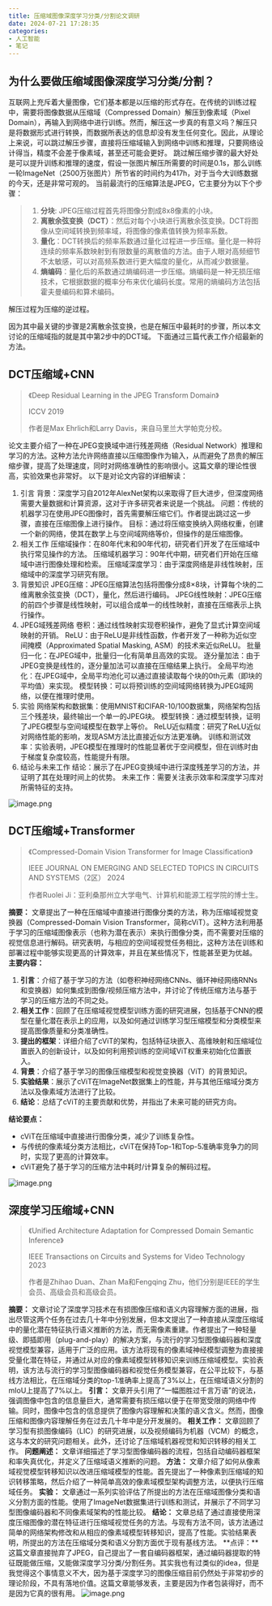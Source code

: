 ```yaml
---
title: 压缩域图像深度学习分类/分割论文调研
date: 2024-07-21 17:28:35
categories: 
- 人工智能
- 笔记
---
```


## 为什么要做压缩域图像深度学习分类/分割？
互联网上充斥着大量图像，它们基本都是以压缩的形式存在。在传统的训练过程中，需要将图像数据从压缩域（Compressed Domain）解压到像素域（Pixel Domain），再输入到网络中进行训练。然而，解压这一步真的有意义吗？解压只是将数据形式进行转换，而数据所表达的信息却没有发生任何变化。因此，从理论上来说，可以跳过解压步骤，直接将压缩域输入到网络中训练和推理，只要网络设计得当，精度不会差于像素域，甚至还可能会更好。
跳过解压缩步骤的最大好处是可以提升训练和推理的速度，假设一张图片解压所需要的时间是0.1s，那么训练一轮ImageNet（2500万张图片）所节省的时间约为417h，对于当今大训练数据的今天，还是非常可观的。
当前最流行的压缩算法是JPEG，它主要分为以下个步骤：
> 1. **分块**: JPEG压缩过程首先将图像分割成8x8像素的小块。
> 2. **离散余弦变换（DCT）**：然后对每个小块进行离散余弦变换。DCT将图像从空间域转换到频率域，将图像的像素值转换为频率系数。
> 3. **量化**：DCT转换后的频率系数通过量化过程进一步压缩。量化是一种将连续的频率系数映射到有限数量的离散值的方法。由于人眼对高频细节不太敏感，可以对高频系数进行更大幅度的量化，从而减少数据量。
> 4. **熵编码**：量化后的系数通过熵编码进一步压缩。熵编码是一种无损压缩技术，它根据数据的概率分布来优化编码长度。常用的熵编码方法包括霍夫曼编码和算术编码。
> 
解压过程为压缩的逆过程。

因为其中最关键的步骤是2离散余弦变换，也是在解压中最耗时的步骤，所以本文讨论的压缩域指的就是其中第2步中的DCT域。
下面通过三篇代表工作介绍最新的方法。
## DCT压缩域+CNN
> 《Deep Residual Learning in the JPEG Transform Domain》
>
> ICCV 2019
>
> 作者是Max Ehrlich和Larry Davis，来自马里兰大学帕克分校。

论文主要介绍了一种在JPEG变换域中进行残差网络（Residual Network）推理和学习的方法。这种方法允许网络直接以压缩图像作为输入，从而避免了昂贵的解压缩步骤，提高了处理速度，同时对网络准确性的影响很小。这篇文章的理论性很高，实验效果也非常好。
以下是对论文内容的详细解读：

1. 引言
背景：深度学习自2012年AlexNet架构以来取得了巨大进步，但深度网络需要大量数据和计算资源，这对于许多研究者来说是一个挑战。
问题：传统的机器学习在使用JPEG图像时，首先需要解压缩它们。作者提出跳过这一步骤，直接在压缩图像上进行操作。
目标：通过将压缩变换纳入网络权重，创建一个新的网络，使其在数学上与空间域网络等价，但操作的是压缩图像。
2. 相关工作
压缩域操作：在80年代末和90年代初，研究者们开发了在压缩域中执行常见操作的方法。
压缩域机器学习：90年代中期，研究者们开始在压缩域中进行图像处理和检索。
压缩域深度学习：由于深度网络是非线性映射，压缩域中的深度学习研究有限。
3. 背景知识
JPEG压缩：JPEG压缩算法包括将图像分成8×8块，计算每个块的二维离散余弦变换（DCT），量化，然后进行编码。
JPEG线性映射：JPEG压缩的前四个步骤是线性映射，可以组合成单一的线性映射，直接在压缩表示上执行操作。
4. JPEG域残差网络
卷积：通过线性映射实现卷积操作，避免了显式计算空间域映射的开销。
ReLU：由于ReLU是非线性函数，作者开发了一种称为近似空间掩模（Approximated Spatial Masking, ASM）的技术来近似ReLU。
批量归一化：在JPEG域中，批量归一化有简单且高效的实现。
逐分量加法：由于JPEG变换是线性的，逐分量加法可以直接在压缩结果上执行。
全局平均池化：在JPEG域中，全局平均池化可以通过直接读取每个块的0th元素（即块的平均值）来实现。
模型转换：可以将预训练的空间域网络转换为JPEG域网络，以便在推理时使用。
5. 实验
网络架构和数据集：使用MNIST和CIFAR-10/100数据集，网络架构包括三个残差块，最终输出一个单一的JPEG块。
模型转换：通过模型转换，证明了JPEG模型与空间域模型在数学上等价。
ReLU近似精度：研究了ReLU近似对网络性能的影响，发现ASM方法比直接近似方法更准确。
训练和测试效率：实验表明，JPEG模型在推理时的性能显著优于空间模型，但在训练时由于梯度复杂度较高，性能提升有限。
6. 结论与未来工作
结论：展示了在JPEG变换域中进行深度残差学习的方法，并证明了其在处理时间上的优势。
未来工作：需要关注表示效率和深度学习库对所需特征的支持。

![image.png](https://myblog-1257298572.cos.ap-shanghai.myqcloud.com//img1721553849804-1a37fa88-5711-4552-a551-f30eff39eeb5.png)
## DCT压缩域+Transformer
> 《Compressed-Domain Vision Transformer for Image Classification》
>
> IEEE JOURNAL ON EMERGING AND SELECTED TOPICS IN CIRCUITS AND SYSTEMS（2区） 2024
>
> 作者Ruolei Ji：亚利桑那州立大学电气、计算机和能源工程学院的博士生。

**摘要：** 文章提出了一种在压缩域中直接进行图像分类的方法，称为压缩域视觉变换器（Compressed-Domain Vision Transformer，简称cViT）。这种方法利用基于学习的压缩域图像表示（也称为潜在表示）来执行图像分类，而不需要对压缩的视觉信息进行解码。研究表明，与相应的空间域视觉任务相比，这种方法在训练和部署过程中能够实现更高的计算效率，并且在某些情况下，性能甚至更为优越。
**主要内容：**

1. **引言**：介绍了基于学习的方法（如卷积神经网络CNNs、循环神经网络RNNs和变换器）如何集成到图像/视频压缩方法中，并讨论了传统压缩方法与基于学习的压缩方法的不同之处。
2. **相关工作**：回顾了在压缩域视觉模型训练方面的研究进展，包括基于CNN的模型在量化潜在表示上的应用，以及如何通过训练学习型压缩模型和分类模型来提高图像质量和分类准确性。
3. **提出的框架**：详细介绍了cViT的架构，包括特征块嵌入、高维映射和压缩域位置嵌入的创新设计，以及如何利用预训练的空间域ViT权重来初始化位置嵌入。
4. **背景**：介绍了基于学习的图像压缩模型和视觉变换器（ViT）的背景知识。
5. **实验结果**：展示了cViT在ImageNet数据集上的性能，并与其他压缩域分类方法以及像素域方法进行了比较。
6. **结论**：总结了cViT的主要贡献和优势，并指出了未来可能的研究方向。

**结论要点：**

- cViT在压缩域中直接进行图像分类，减少了训练复杂性。
- 与传统的像素域分类方法相比，cViT在保持Top-1和Top-5准确率竞争力的同时，实现了更高的计算效率。
- cViT避免了基于学习的压缩方法中耗时/计算复杂的解码过程。

![image.png](https://myblog-1257298572.cos.ap-shanghai.myqcloud.com//img1721553760609-40748eb4-53df-4fcd-a983-f49b064f0d50.png)
## 深度学习压缩域+CNN
> 《Unified Architecture Adaptation for Compressed Domain Semantic Inference》
>
> IEEE Transactions on Circuits and Systems for Video Technology 2023
>
> 作者是Zhihao Duan、Zhan Ma和Fengqing Zhu，他们分别是IEEE的学生会员、高级会员和高级会员。

**摘要：** 文章讨论了深度学习技术在有损图像压缩和语义内容理解方面的进展，指出尽管这两个任务在过去几十年中分别发展，但本文提出了一种直接从深度压缩域中的量化潜在特征执行语义推断的方法，而无需像素重建。作者提出了一种轻量级、即插即用（plug-and-play）的解决方案，与流行的学习型图像编码器和深度视觉模型兼容，适用于广泛的应用。该方法将现有的像素域神经模型调整为直接接受量化潜在特征，并通过从对应的像素域模型转移知识来训练压缩域模型。实验表明，该方法与流行的学习型图像编码器和视觉任务模型兼容，在公平比较下，与基线方法相比，在压缩域分类的top-1准确率上提高了3%以上，在压缩域语义分割的mIoU上提高了7%以上。
**引言：** 文章开头引用了“一幅图胜过千言万语”的说法，强调图像中包含的信息量巨大，通常需要有损压缩以便于在带宽受限的网络中传输。同时，图像中包含的信息提供了图像内容理解和决策的语义含义。然而，图像压缩和图像内容理解任务在过去几十年中是分开发展的。
**相关工作：** 文章回顾了学习型有损图像编码（LIC）的研究进展，以及视频编码为机器（VCM）的概念，这与本文的研究问题相关。此外，还讨论了压缩域机器视觉和知识转移的相关工作。
**问题阐述：** 文章详细描述了学习型图像编码器的流程，包括自动编码器框架和率失真优化，并定义了压缩域语义推断的问题。
**方法：** 文章介绍了如何从像素域视觉模型转移知识以改进压缩域模型的性能。首先提出了一种像素到压缩域的知识转移策略，然后介绍了一种简单高效的像素域模型架构调整方法，以便执行压缩域任务。
**实验：** 文章通过一系列实验评估了所提出的方法在压缩域图像分类和语义分割方面的性能。使用了ImageNet数据集进行训练和测试，并展示了不同学习型图像编码器和不同像素域架构的性能比较。
**结论：** 文章总结了通过直接使用深度压缩图像的潜在特征进行压缩域视觉任务的方法。与现有方法不同，该方法通过简单的网络架构修改和从相应的像素域模型转移知识，提高了性能。实验结果表明，所提出的方法在压缩域分类和语义分割方面优于现有基线方法。
**点评：**这篇文章直接抛弃了JPEG，自己提出了一套自编码器框架，通过编码器提取的特征既能做压缩，又能做深度学习分类/分割任务。其实我也有过类似的idea，但是我觉得这个事情意义不大，因为基于深度学习的图像压缩目前仍然处于非常初步的理论阶段，不具有落地价值。这篇文章能够发表，主要是因为作者包装得好，而不是因为它真的很有用。
![image.png](https://myblog-1257298572.cos.ap-shanghai.myqcloud.com//img1721553722267-e84e69e6-4f31-4133-8c05-b33d1347c069.png)
